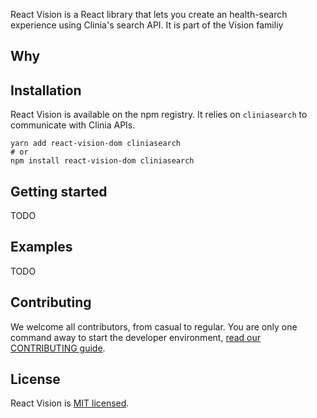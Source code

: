 React Vision is a React library that lets you create an health-search experience using Clinia's search API. It is part of the Vision familiy

## Why

## Installation

React Vision is available on the npm registry. It relies on `cliniasearch` to communicate with Clinia APIs.

```
yarn add react-vision-dom cliniasearch
# or
npm install react-vision-dom cliniasearch
```

## Getting started

TODO

## Examples

TODO

## Contributing

We welcome all contributors, from casual to regular. You are only one command away to start the developer environment, [read our CONTRIBUTING guide](CONTRIBUTING.md).

## License

React Vision is [MIT licensed](LICENSE).
